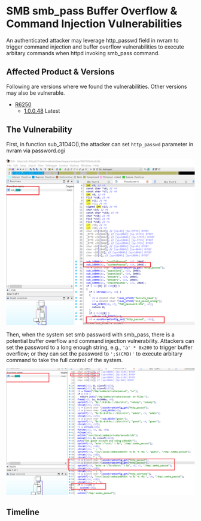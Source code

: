# SMB smb_pass Buffer Overflow & Command Injection Vulnerabilities

An authenticated attacker may leverage http_passwd field in nvram to trigger command injection and buffer overflow vulnerabilities to execute arbitary commands when httpd invoking smb_pass command.

## Affected Product & Versions

Following are versions where we found the vulnerabilities. Other versions may also be vulnerable.

* [R6250](https://www.netgear.com/support/product/dc112a)
  * [1.0.0.48](https://www.netgear.com/support/download/?model=R6250) Latest


## The Vulnerability

First, in function sub_31D4C(),the attacker can set `http_passwd` parameter in nvram via password.cgi

![Alt text](1.png)

Then, when the system set smb password with smb_pass, there is a potential buffer overflow and command injection vulnerability. Attackers can set the password to a long enough string, e.g., `'a' * 0x200` to trigger buffer overflow; or they can set the password to `';$(CMD)'` to execute arbitary command to take the full control of the system.

![Alt text](2.png)


## Timeline
